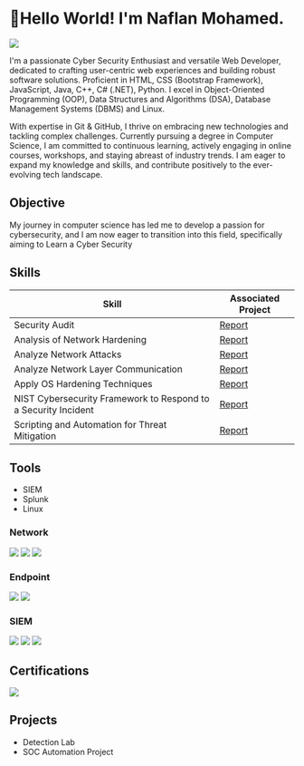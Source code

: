 # 👋Hello World! I'm Naflan Mohamed.

<a href="https://www.linkedin.com/in/naflan-mohamed/"><img src="https://img.shields.io/badge/-LinkedIn-0072b1?&style=for-the-badge&logo=linkedin&logoColor=white" /></a>

I'm a passionate Cyber Security Enthusiast and versatile Web Developer, dedicated to crafting user-centric web experiences and building robust software solutions. Proficient in HTML, CSS (Bootstrap Framework), JavaScript, Java, C++, C# (.NET), Python. I excel in Object-Oriented Programming (OOP), Data Structures and Algorithms (DSA), Database Management Systems (DBMS) and Linux.

With expertise in Git & GitHub, I thrive on embracing new technologies and tackling complex challenges. Currently pursuing a degree in Computer Science, I am committed to continuous learning, actively engaging in online courses, workshops, and staying abreast of industry trends. I am eager to expand my knowledge and skills, and contribute positively to the ever-evolving tech landscape.

## Objective

My journey in computer science has led me to develop a passion for cybersecurity, and I am now eager to transition into this field, specifically aiming to Learn a Cyber Security 

## Skills

| Skill                                         | Associated Project         |
|-----------------------------------------------|----------------------------|
| Security Audit                                |  <a href="https://docs.google.com/document/d/1QZcPj5MIv0UExMcHhj0b7AtBxKC1OBVy/edit?usp=sharing&ouid=116778263239899438357&rtpof=true&sd=true">Report</a>|
| Analysis of Network Hardening                 |  <a href="https://docs.google.com/document/d/1catObRrg6WoS2yjkFkyQg2mXJnM7CSDU/edit?usp=sharing&ouid=116778263239899438357&rtpof=true&sd=true">Report</a>|
| Analyze Network Attacks                       |  <a href="https://docs.google.com/document/d/1vysVUxGgVHY4seaDn_mVidj1XyF7ft4H/edit?usp=sharing&ouid=116778263239899438357&rtpof=true&sd=true">Report</a>|
| Analyze Network Layer Communication           |  <a href="https://docs.google.com/document/d/1Jha1FLuxHILv6DIrgMNMOTmWcnSSedPG/edit?usp=sharing&ouid=116778263239899438357&rtpof=true&sd=true">Report</a>|
| Apply OS Hardening Techniques                 |<a href="https://docs.google.com/document/d/1Lc2fOt2by4LVWTqUaVcighy_v9NLdvTT/edit?usp=sharing&ouid=116778263239899438357&rtpof=true&sd=true">Report</a>|
| NIST Cybersecurity Framework to Respond to a Security Incident    |<a href="https://docs.google.com/document/d/1mroLux4aXj_SiQAlt_Fxn3LGnYKlAaoh/edit?usp=sharing&ouid=116778263239899438357&rtpof=true&sd=true">Report</a>|
| Scripting and Automation for Threat Mitigation |<a href="">Report</a>|

## Tools
<div>
  <ul>
    <li>SIEM</li>
    <li>Splunk</li>
    <li>Linux</li>
  </ul>
</div>

### Network
<div>
    <img src="https://img.shields.io/badge/-Wireshark-1679A7?&style=for-the-badge&logo=Wireshark&logoColor=white" />
    <img src="https://img.shields.io/badge/-Suricata-EF3B2D?&style=for-the-badge&logo=Suricata&logoColor=white" />
    <img src="https://img.shields.io/badge/-Zeek-777BB4?&style=for-the-badge&logo=Zeek&logoColor=white" />
</div>

### Endpoint
<div>
    <img src="https://img.shields.io/badge/-Microsoft_Defender_for_Endpoint-00A4EF?&style=for-the-badge&logo=Microsoft&logoColor=white" />
    <img src="https://img.shields.io/badge/-Velociraptor-4B275F?&style=for-the-badge&logo=Velociraptor&logoColor=white" />
</div>

### SIEM
<div>
    <img src="https://img.shields.io/badge/-Microsoft_Sentinel-0078D4?&style=for-the-badge&logo=Microsoft&logoColor=white" />
    <img src="https://img.shields.io/badge/-Splunk-000000?&style=for-the-badge&logo=Splunk&logoColor=white" />
    <img src="https://img.shields.io/badge/-Elastic-005571?&style=for-the-badge&logo=Elastic&logoColor=white" />
</div>

## Certifications

<div>
<a href="https://drive.google.com/drive/folders/1_QUGoC5fldM7fkxOijcwtqI8zJlZfFYW?usp=drive_link"><img src="https://img.shields.io/badge/-Google Cybersecurity Professional Certificate-000080?&style=for-the-badge&logo=google&logoColor=white" /> </a>
</div>

## Projects
- Detection Lab
- SOC Automation Project
